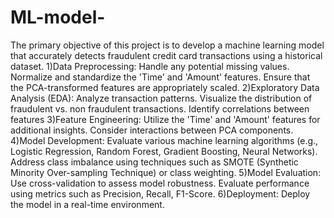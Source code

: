 # ML-model-
The primary objective of this project is to develop a machine learning model that accurately detects fraudulent credit card transactions using a historical dataset. 
1)Data Preprocessing:
Handle any potential missing values.
Normalize and standardize the 'Time' and 'Amount'
features.
Ensure that the PCA-transformed features are
appropriately scaled.
2)Exploratory Data Analysis (EDA):
Analyze transaction patterns.
Visualize the distribution of fraudulent vs. non
fraudulent transactions.
Identify correlations between features
3)Feature Engineering:
Utilize the 'Time' and 'Amount' features for additional
insights.
Consider interactions between PCA components.
4)Model Development:
Evaluate various machine learning algorithms (e.g., Logistic
Regression, Random Forest, Gradient Boosting, Neural
Networks).
Address class imbalance using techniques such as
SMOTE (Synthetic Minority Over-sampling Technique)
or class weighting.
5)Model Evaluation:
Use cross-validation to assess model robustness.
Evaluate performance using metrics such as Precision,
Recall, F1-Score.
6)Deployment:
Deploy the model in a real-time environment.
